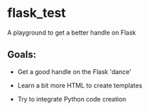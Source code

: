 # flask_test
A playground to get a better handle on Flask

## Goals:

* Get a good handle on the Flask 'dance'

* Learn a bit more HTML to create templates

* Try to integrate Python code creation
